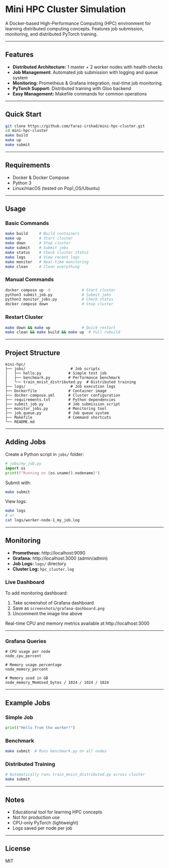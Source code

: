 # Mini HPC Cluster Simulation

A Docker-based High-Performance Computing (HPC) environment for learning distributed computing concepts. Features job submission, monitoring, and distributed PyTorch training.

---

## Features

* **Distributed Architecture:** 1 master + 2 worker nodes with health checks
* **Job Management:** Automated job submission with logging and queue system
* **Monitoring:** Prometheus & Grafana integration, real-time job monitoring
* **PyTorch Support:** Distributed training with Gloo backend
* **Easy Management:** Makefile commands for common operations

---

## Quick Start

```bash
git clone https://github.com/faraz-irshad/mini-hpc-cluster.git
cd mini-hpc-cluster
make build
make up
make submit
```

---

## Requirements

* Docker & Docker Compose
* Python 3
* Linux/macOS (tested on Pop!_OS/Ubuntu)

---

## Usage

### Basic Commands

```bash
make build     # Build containers
make up        # Start cluster
make down      # Stop cluster
make submit    # Submit jobs
make status    # Check cluster status
make logs      # View recent logs
make monitor   # Real-time monitoring
make clean     # Clean everything
```

### Manual Commands

```bash
docker compose up -d              # Start cluster
python3 submit_job.py             # Submit jobs
python3 monitor_jobs.py           # Check status
docker compose down               # Stop cluster
```

### Restart Cluster

```bash
make down && make up              # Quick restart
make clean && make build && make up  # Full rebuild
```

---

## Project Structure

```
mini-hpc/
├── jobs/                    # Job scripts
│   ├── hello.py            # Simple test job
│   ├── benchmark.py        # Performance benchmark
│   └── train_mnist_distributed.py  # Distributed training
├── logs/                    # Job execution logs
├── Dockerfile              # Container image
├── docker-compose.yml      # Cluster configuration
├── requirements.txt        # Python dependencies
├── submit_job.py           # Job submission script
├── monitor_jobs.py         # Monitoring tool
├── job_queue.py            # Job queue system
├── Makefile                # Command shortcuts
└── README.md
```

---

## Adding Jobs

Create a Python script in `jobs/` folder:

```python
# jobs/my_job.py
import os
print(f"Running on {os.uname().nodename}")
```

Submit with:

```bash
make submit
```

View logs:

```bash
make logs
# or
cat logs/worker-node-1_my_job.log
```

---

## Monitoring

* **Prometheus:** http://localhost:9090
* **Grafana:** http://localhost:3000 (admin/admin)
* **Job Logs:** `logs/` directory
* **Cluster Log:** `hpc_cluster.log`

### Live Dashboard

<!-- Add your Grafana screenshot here:
![HPC Cluster Monitoring](screenshots/grafana-dashboard.png)
-->

To add monitoring dashboard:
1. Take screenshot of Grafana dashboard
2. Save as `screenshots/grafana-dashboard.png`
3. Uncomment the image line above

Real-time CPU and memory metrics available at http://localhost:3000

---

### Grafana Queries

```promql
# CPU usage per node
node_cpu_percent

# Memory usage percentage
node_memory_percent

# Memory used in GB
node_memory_MemUsed_bytes / 1024 / 1024 / 1024
```

---

## Example Jobs

### Simple Job
```python
print("Hello from the worker!")
```

### Benchmark
```bash
make submit  # Runs benchmark.py on all nodes
```

### Distributed Training
```bash
# Automatically runs train_mnist_distributed.py across cluster
make submit
```

---

## Notes

* Educational tool for learning HPC concepts
* Not for production use
* CPU-only PyTorch (lightweight)
* Logs saved per node per job

---

## License

MIT
